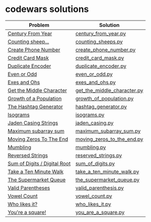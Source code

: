 # codewars solutions

| Problem | Solution |
| ----------- | ----------- |
|[Century From Year](https://www.codewars.com/kata/5a3fe3dde1ce0e8ed6000097) | [century_from_year.py](https://github.com/cseriildi/codewars_solutions/blob/38e240d29a695163c744acaa00b2e6ca10f4d440/solutions/century_from_year.py) |
|[Counting sheep...](https://www.codewars.com/kata/54edbc7200b811e956000556) | [counting_sheeps.py](https://github.com/cseriildi/codewars_solutions/blob/38e240d29a695163c744acaa00b2e6ca10f4d440/solutions/counting_sheeps.py) |
|[Create Phone Number](https://www.codewars.com/kata/525f50e3b73515a6db000b83) | [create_phone_number.py](https://github.com/cseriildi/codewars_solutions/blob/38e240d29a695163c744acaa00b2e6ca10f4d440/solutions/create_phone_number.py) |
|[Credit Card Mask](https://www.codewars.com/kata/5412509bd436bd33920011bc) | [credit_card_mask.py](https://github.com/cseriildi/codewars_solutions/blob/38e240d29a695163c744acaa00b2e6ca10f4d440/solutions/credit_card_mask.py) |
|[Duplicate Encoder](https://www.codewars.com/kata/54b42f9314d9229fd6000d9c) | [duplicate_encoder.py](https://github.com/cseriildi/codewars_solutions/blob/38e240d29a695163c744acaa00b2e6ca10f4d440/solutions/duplicate_encoder.py) |
|[Even or Odd](https://www.codewars.com/kata/53da3dbb4a5168369a0000fe) | [even_or_odd.py](https://github.com/cseriildi/codewars_solutions/blob/38e240d29a695163c744acaa00b2e6ca10f4d440/solutions/even_or_odd.py) |
|[Exes and Ohs](https://www.codewars.com/kata/55908aad6620c066bc00002a) | [exes_and_ohs.py](https://github.com/cseriildi/codewars_solutions/blob/38e240d29a695163c744acaa00b2e6ca10f4d440/solutions/exes_and_ohs.py) |
|[Get the Middle Character](https://www.codewars.com/kata/56747fd5cb988479af000028) | [get_the_middle_character.py](https://github.com/cseriildi/codewars_solutions/blob/38e240d29a695163c744acaa00b2e6ca10f4d440/solutions/get_the_middle_character.py) |
|[Growth of a Population](https://www.codewars.com/kata/563b662a59afc2b5120000c6) | [growth_of_population.py](https://github.com/cseriildi/codewars_solutions/blob/38e240d29a695163c744acaa00b2e6ca10f4d440/solutions/growth_of_population.py) |
|[The Hashtag Generator](https://www.codewars.com/kata/52449b062fb80683ec000024) | [hashtag_generator.py](https://github.com/cseriildi/codewars_solutions/blob/38e240d29a695163c744acaa00b2e6ca10f4d440/solutions/hashtag_generator.py) |
|[Isograms](https://www.codewars.com/kata/54ba84be607a92aa900000f1) | [isograms.py](https://github.com/cseriildi/codewars_solutions/blob/38e240d29a695163c744acaa00b2e6ca10f4d440/solutions/isograms.py) |
|[Jaden Casing Strings](https://www.codewars.com/kata/5390bac347d09b7da40006f6) | [jaden_casing.py](https://github.com/cseriildi/codewars_solutions/blob/38e240d29a695163c744acaa00b2e6ca10f4d440/solutions/jaden_casing.py) |
|[Maximum subarray sum](https://www.codewars.com/kata/54521e9ec8e60bc4de000d6c) | [maximum_subarray_sum.py](https://github.com/cseriildi/codewars_solutions/blob/38e240d29a695163c744acaa00b2e6ca10f4d440/solutions/maximum_subarray_sum.py) |
|[Moving Zeros To The End](https://www.codewars.com/kata/52597aa56021e91c93000cb0) | [moving_zeros_to_the_end.py](https://github.com/cseriildi/codewars_solutions/blob/38e240d29a695163c744acaa00b2e6ca10f4d440/solutions/moving_zeros_to_the_end.py) |
|[Mumbling](https://www.codewars.com/kata/5667e8f4e3f572a8f2000039) | [mumbling.py](https://github.com/cseriildi/codewars_solutions/blob/38e240d29a695163c744acaa00b2e6ca10f4d440/solutions/mumbling.py) |
|[Reversed Strings](https://www.codewars.com/kata/5168bb5dfe9a00b126000018) | [reserved_strings.py](https://github.com/cseriildi/codewars_solutions/blob/38e240d29a695163c744acaa00b2e6ca10f4d440/solutions/reserved_strings.py) |
|[Sum of Digits / Digital Root](https://www.codewars.com/kata/541c8630095125aba6000c00) | [sum_of_digits.py](https://github.com/cseriildi/codewars_solutions/blob/38e240d29a695163c744acaa00b2e6ca10f4d440/solutions/sum_of_digits.py) |
|[Take a Ten Minute Walk](https://www.codewars.com/kata/54da539698b8a2ad76000228) | [take_a_ten_minute_walk.py](https://github.com/cseriildi/codewars_solutions/blob/38e240d29a695163c744acaa00b2e6ca10f4d440/solutions/take_a_ten_minute_walk.py) |
|[The Supermarket Queue](https://www.codewars.com/kata/57b06f90e298a7b53d000a86) | [the_supermarket_queue.py](https://github.com/cseriildi/codewars_solutions/blob/38e240d29a695163c744acaa00b2e6ca10f4d440/solutions/the_supermarket_queue.py) |
|[Valid Parentheses](https://www.codewars.com/kata/52774a314c2333f0a7000688) | [valid_parenthesis.py](https://github.com/cseriildi/codewars_solutions/blob/38e240d29a695163c744acaa00b2e6ca10f4d440/solutions/valid_parenthesis.py) |
|[Vowel Count](https://www.codewars.com/kata/54ff3102c1bad923760001f3) | [vowel_count.py](https://github.com/cseriildi/codewars_solutions/blob/38e240d29a695163c744acaa00b2e6ca10f4d440/solutions/vowel_count.py) |
|[Who likes it?](https://www.codewars.com/kata/5266876b8f4bf2da9b000362) | [who_likes_it.py](https://github.com/cseriildi/codewars_solutions/blob/38e240d29a695163c744acaa00b2e6ca10f4d440/solutions/who_likes_it.py) |
|[You're a square!](https://www.codewars.com/kata/54c27a33fb7da0db0100040e) | [you_are_a_square.py](https://github.com/cseriildi/codewars_solutions/blob/38e240d29a695163c744acaa00b2e6ca10f4d440/solutions/you_are_a_square.py) |
